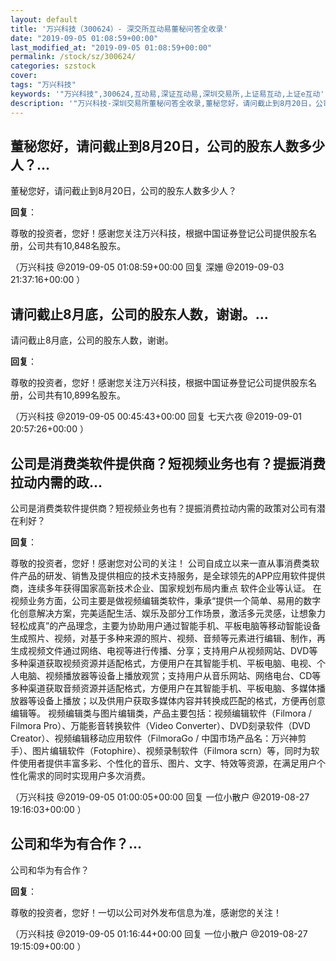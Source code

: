 ```yaml
---
layout: default
title: '万兴科技（300624）- 深交所互动易董秘问答全收录'
date: "2019-09-05 01:08:59+00:00"
last_modified_at: "2019-09-05 01:08:59+00:00"
permalink: /stock/sz/300624/
categories: szstock
cover: 
tags: "万兴科技"
keywords: '"万兴科技",300624,互动易,深证互动易,深圳交易所,上证易互动,上证e互动'
description: '"万兴科技-深圳交易所董秘问答全收录,董秘您好，请问截止到8月20日，公司的股东人数多少人？"'
---
```


## 董秘您好，请问截止到8月20日，公司的股东人数多少人？...

董秘您好，请问截止到8月20日，公司的股东人数多少人？

**回复**：

尊敬的投资者，您好！感谢您关注万兴科技，根据中国证券登记公司提供股东名册，公司共有10,848名股东。 

（万兴科技  @2019-09-05 01:08:59+00:00 回复 深姗  @2019-09-03 21:37:16+00:00 ）

## 请问截止8月底，公司的股东人数，谢谢。...

请问截止8月底，公司的股东人数，谢谢。

**回复**：

尊敬的投资者，您好！感谢您关注万兴科技，根据中国证券登记公司提供股东名册，公司共有10,899名股东。 

（万兴科技  @2019-09-05 00:45:43+00:00 回复 七天六夜  @2019-09-01 20:57:26+00:00 ）

## 公司是消费类软件提供商？短视频业务也有？提振消费拉动内需的政...

公司是消费类软件提供商？短视频业务也有？提振消费拉动内需的政策对公司有潜在利好？

**回复**：

尊敬的投资者，您好！感谢您对公司的关注！
公司自成立以来一直从事消费类软件产品的研发、销售及提供相应的技术支持服务，是全球领先的APP应用软件提供商，连续多年获得国家高新技术企业、国家规划布局内重点
软件企业等认证。
在视频业务方面，公司主要是做视频编辑类软件，秉承“提供一个简单、易用的数字化创意解决方案，完美适配生活、娱乐及部分工作场景，激活多元灵感，让想象力轻松成真”的产品理念，主要为协助用户通过智能手机、平板电脑等移动智能设备生成照片、视频，对基于多种来源的照片、视频、音频等元素进行编辑、制作，再生成视频文件通过网络、电视等进行传播、分享；支持用户从视频网站、DVD等多种渠道获取视频资源并适配格式，方便用户在其智能手机、平板电脑、电视、个人电脑、视频播放器等设备上播放观赏；支持用户从音乐网站、网络电台、CD等多种渠道获取音频资源并适配格式，方便用户在其智能手机、平板电脑、多媒体播放器等设备上播放；以及供用户获取多媒体内容并转换成匹配的格式，方便再创意编辑等。
视频编辑类与图片编辑类，产品主要包括：视频编辑软件（Filmora / Filmora Pro）、万能影音转换软件（Video Converter）、DVD刻录软件（DVD Creator）、视频编辑移动应用软件（FilmoraGo / 中国市场产品名：万兴神剪手）、图片编辑软件（Fotophire）、视频录制软件（Filmora scrn）等，同时为软件使用者提供丰富多彩、个性化的音乐、图片、文字、特效等资源，在满足用户个性化需求的同时实现用户多次消费。 

（万兴科技  @2019-09-05 01:00:05+00:00 回复 一位小散户  @2019-08-27 19:16:03+00:00 ）

## 公司和华为有合作？...

公司和华为有合作？

**回复**：

尊敬的投资者，您好！一切以公司对外发布信息为准，感谢您的关注！ 

（万兴科技  @2019-09-05 01:16:44+00:00 回复 一位小散户  @2019-08-27 19:15:09+00:00 ）

